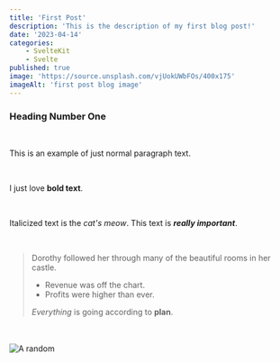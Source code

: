 ```yaml
---
title: 'First Post'
description: 'This is the description of my first blog post!'
date: '2023-04-14'
categories:
    - SvelteKit
    - Svelte
published: true
image: 'https://source.unsplash.com/vjUokUWbFOs/400x175'
imageAlt: 'first post blog image'
---
```


<script lang="ts">
    import { CodeBlock } from '@skeletonlabs/skeleton';
</script>

### Heading Number One

<br>

This is an example of just normal paragraph text.

<br>

I just love **bold text**.

<br>

Italicized text is the *cat's meow*. This text is ***really important***.

<br>

> Dorothy followed her through many of the beautiful rooms in her castle.
>
> - Revenue was off the chart.
> - Profits were higher than ever.
>
> *Everything* is going according to **plan**.

<br />
<CodeBlock language="ts" lineNumbers="true" code={`const skeleton: string = 'awesome';`}></CodeBlock><br>

<img src="https://source.unsplash.com/random" alt="A random" class="rounded-lg" loading="lazy" />
